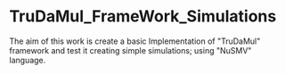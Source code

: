 # TruDaMul_FrameWork_Simulations
The aim of this work is create a basic Implementation of "TruDaMul" framework and test it creating simple simulations; using "NuSMV" language. 
